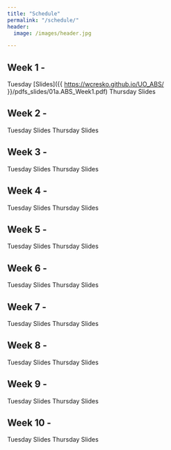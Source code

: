 ```yaml
---
title: "Schedule"
permalink: "/schedule/"
header:
  image: /images/header.jpg

---
```


## Week 1 -
Tuesday [Slides]({{ https://wcresko.github.io/UO_ABS/ }}/pdfs_slides/01a.ABS_Week1.pdf)
Thursday Slides

## Week 2 -
Tuesday Slides
Thursday Slides

## Week 3 -
Tuesday Slides
Thursday Slides

## Week 4 -
Tuesday Slides
Thursday Slides

## Week 5 -
Tuesday Slides
Thursday Slides

## Week 6 -
Tuesday Slides
Thursday Slides

## Week 7 -
Tuesday Slides
Thursday Slides

## Week 8 -
Tuesday Slides
Thursday Slides

## Week 9 -
Tuesday Slides
Thursday Slides

## Week 10 -
Tuesday Slides
Thursday Slides
